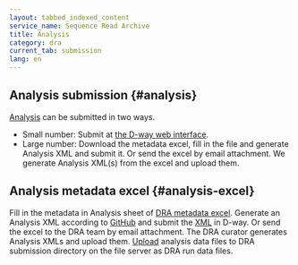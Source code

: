 ```yaml
---
layout: tabbed_indexed_content
service_name: Sequence Read Archive
title: Analysis
category: dra
current_tab: submission
lang: en
---
```


## Analysis submission {#analysis}

[Analysis](/dra/metadata-e.html#Analysis) can be submitted in two ways.

* Small number: Submit at [the D-way web interface](/dra/submission-e.html#analysis).
* Large number: Download the metadata excel, fill in the file and generate Analysis XML and submit it. Or send the excel by email attachment. We generate Analysis XML(s) from the excel and upload them.

## Analysis metadata excel {#analysis-excel}

Fill in the metadata in Analysis sheet of [DRA metadata excel](https://github.com/ddbj/submission-excel2xml/blob/master/metadata_dra.xlsx).
Generate an Analysis XML according to [GitHub](https://github.com/ddbj/submission-excel2xml) and submit the [XML](/dra/submission-e.html#excel) in D-way. Or send the excel to the DRA team by email attachment. The DRA curator generates Analysis XMLs and upload them.
[Upload](/upload-e.html) analysis data files to DRA submission directory on the file server as DRA run data files.








